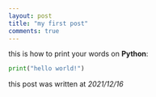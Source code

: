 ```yaml
---
layout: post
title: "my first post"
comments: true
---
```


this is how to print your words on **Python**:
```python
print("hello world!")
```

this post was written at *2021/12/16*
